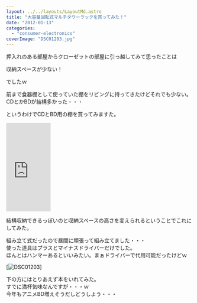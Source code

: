 ```yaml
---
layout: ../../layouts/LayoutMd.astro
title: "大容量回転式マルチタワーラックを買ってみた！"
date: "2012-01-13"
categories: 
  - "consumer-electronics"
coverImage: "DSC01203.jpg"
---
```


押入れのある部屋からクローゼットの部屋に引っ越してみて思ったことは

収納スペースが少ない！

でしたｗ

前まで食器棚として使っていた棚をリビングに持ってきたけどそれでも少ない。  
CDとかBDが結構多かった・・・

というわけでCDとBD用の棚を買ってみますた。

<iframe style="width: 120px; height: 240px;" src="http://rcm-jp.amazon.co.jp/e/cm?lt1=_blank&amp;bc1=000000&amp;IS2=1&amp;bg1=FFFFFF&amp;fc1=000000&amp;lc1=0000FF&amp;t=mizuka123-22&amp;o=9&amp;p=8&amp;l=as4&amp;m=amazon&amp;f=ifr&amp;ref=ss_til&amp;asins=B0026I5H3O" height="240" width="320" frameborder="0" marginwidth="0" marginheight="0" scrolling="no"></iframe>

結構収納できるっぽいのと収納スペースの高さを変えられるということでこれにしてみた。

組み立て式だったので昼間に頑張って組み立てました・・・  
使った道具はプラスとマイナスドライバーだけでした。  
ほんとはハンマーあるといいみたい。まぁドライバーで代用可能だったけどｗ

[![](/wp/images/DSC01203.jpg "DSC01203")]

下の方にはとりあえず本をいれてみた。  
すでに満杯気味なんですが・・・ｗ  
今年もアニメBD増えそうだしどうしよう・・・
